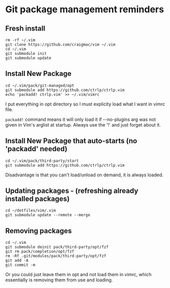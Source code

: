 # Git package management reminders

## Fresh install

```
rm -rf ~/.vim
git clone https://github.com/craigmac/vim ~/.vim
cd ~/.vim
git submodule init
git submodule update
```

## Install New Package

```
cd ~/.vim/pack/git-managed/opt
git submodule add https://github.com/ctrlp/ctrlp.vim
echo 'packadd! ctrlp.vim' >> ~/.vim/vimrc
```

I put everything in opt directory so I must explicity load what I want
in vimrc file.

`packadd!` command means it will only load it if --no-plugins arg was not
given in Vim's arglist at startup. Always use the '!' and just forget about
it.

## Install New Package that auto-starts (no 'packadd' needed)

```
cd ~/.vim/pack/third-party/start
git submodule add https://github.com/ctrlp/ctrlp.vim
```

Disadvantage is that you can't load/unload on demand, it is always
loaded.

## Updating packages - (refreshing already installed packages)

```
cd ~/dotfiles/vim/.vim
git submodule update --remote --merge
```

## Removing packages

```
cd ~/.vim
git submodule deinit pack/third-party/opt/fzf
git rm pack/completion/opt/fzf
rm -Rf .git/modules/pack/third-party/opt/fzf
git add -A
git commit -m
```

Or you could just leave them in opt and not load them in
vimrc, which essentially is removing them from use and loading.
